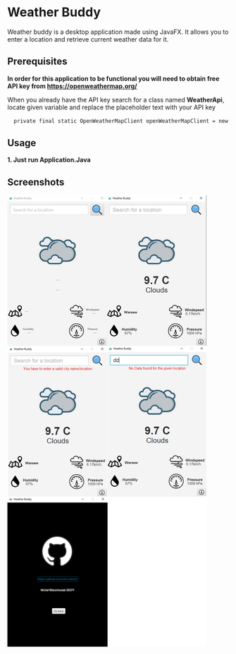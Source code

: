 # Weather Buddy

Weather buddy is a desktop application made using JavaFX. It allows you to enter a location and retrieve current weather data for it.
## Prerequisites

**In order for this application to be functional you will need to obtain free API key from https://openweathermap.org/**

When you already have the API key search for a class named **WeatherApi**,
locate given variable and replace the placeholder text with your API key
```bash
  private final static OpenWeatherMapClient openWeatherMapClient = new OpenWeatherMapClient("YOUR API KEY HERE...");
```



## Usage

**1. Just run Application.Java**


## Screenshots

![App Screenshot](https://github.com/mich-wierzch/JavaFX_WeatherBuddy/blob/master/appPreview.png)

